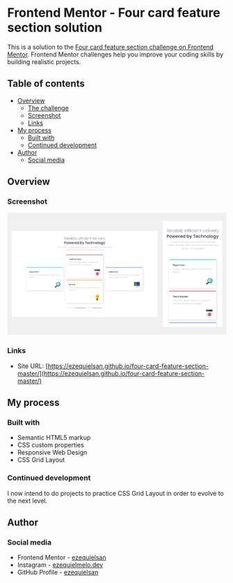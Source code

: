 # Frontend Mentor - Four card feature section solution

This is a solution to the [Four card feature section challenge on Frontend Mentor](https://www.frontendmentor.io/challenges/four-card-feature-section-weK1eFYK). Frontend Mentor challenges help you improve your coding skills by building realistic projects.

## Table of contents

- [Overview](#overview)
  - [The challenge](#the-challenge)
  - [Screenshot](#screenshot)
  - [Links](#links)
- [My process](#my-process)
  - [Built with](#built-with)
  - [Continued development](#continued-development)
- [Author](#author)
  - [Social media](#social-media)

## Overview

### Screenshot

![](./screenshot.png)

### Links

- Site URL: [https://ezequielsan.github.io/four-card-feature-section-master/](https://ezequielsan.github.io/four-card-feature-section-master/)

## My process

### Built with

- Semantic HTML5 markup
- CSS custom properties
- Responsive Web Design
- CSS Grid Layout

### Continued development

I now intend to do projects to practice CSS Grid Layout in order to evolve to the next level.

## Author

### Social media

- Frontend Mentor - [ezequielsan](https://www.frontendmentor.io/profile/ezequielsan)
- Instagram - [ezequielmelo.dev](https://www.instagram.com/ezequielmelo.dev/)
- GitHub Profile - [ezequielsan](https://github.com/ezequielsan)
